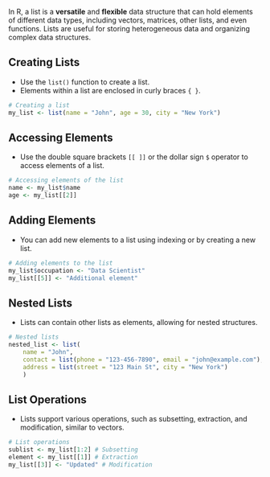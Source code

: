 In R, a list is a **versatile** and **flexible** data structure that can hold elements of different data types, including vectors, matrices, other lists, and even functions. Lists are useful for storing heterogeneous data and organizing complex data structures.
## Creating Lists
- Use the `list()` function to create a list.
- Elements within a list are enclosed in curly braces `{ }`.
```r
# Creating a list
my_list <- list(name = "John", age = 30, city = "New York")
```

## Accessing Elements
- Use the double square brackets `[[ ]]` or the dollar sign `$` operator to access elements of a list.
```r
# Accessing elements of the list
name <- my_list$name 
age <- my_list[[2]]
```

## Adding Elements
- You can add new elements to a list using indexing or by creating a new list.
```r
# Adding elements to the list
my_list$occupation <- "Data Scientist" 
my_list[[5]] <- "Additional element"
```
## Nested Lists
- Lists can contain other lists as elements, allowing for nested structures.
```r
# Nested lists 
nested_list <- list( 
	name = "John", 
	contact = list(phone = "123-456-7890", email = "john@example.com"), 
	address = list(street = "123 Main St", city = "New York") 
	)
```
## List Operations
- Lists support various operations, such as subsetting, extraction, and modification, similar to vectors.
```r
# List operations 
sublist <- my_list[1:2] # Subsetting 
element <- my_list[[1]] # Extraction 
my_list[[3]] <- "Updated" # Modification
```
